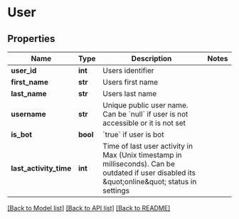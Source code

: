 # User

## Properties
Name | Type | Description | Notes
------------ | ------------- | ------------- | -------------
**user_id** | **int** | Users identifier | 
**first_name** | **str** | Users first name | 
**last_name** | **str** | Users last name | 
**username** | **str** | Unique public user name. Can be &#x60;null&#x60; if user is not accessible or it is not set | 
**is_bot** | **bool** | &#x60;true&#x60; if user is bot | 
**last_activity_time** | **int** | Time of last user activity in Max (Unix timestamp in milliseconds). Can be outdated if user disabled its \&quot;online\&quot; status in settings | 

[[Back to Model list]](../README.md#documentation-for-models) [[Back to API list]](../README.md#documentation-for-api-endpoints) [[Back to README]](../README.md)


